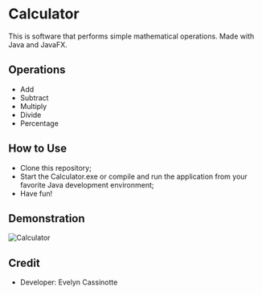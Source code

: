 # Calculator
This is software that performs simple mathematical operations. Made with Java and JavaFX.

## Operations

- Add
- Subtract
- Multiply
- Divide
- Percentage


## How to Use

- Clone this repository;
- Start the Calculator.exe or compile and run the application from your favorite Java development environment;
- Have fun!

## Demonstration

![Calculator](https://github.com/Evelyn-Cass/simon/blob/main/img/calculator.gif)

## Credit
- Developer: Evelyn Cassinotte
